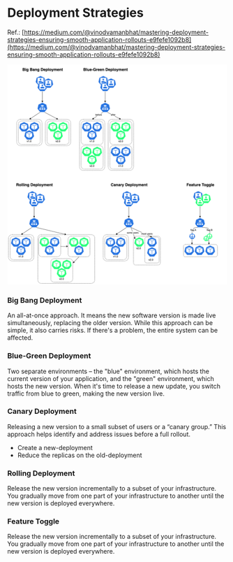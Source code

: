 # Deployment Strategies
Ref.: [https://medium.com/@vinodvamanbhat/mastering-deployment-strategies-ensuring-smooth-application-rollouts-e9fefe1092b8](https://medium.com/@vinodvamanbhat/mastering-deployment-strategies-ensuring-smooth-application-rollouts-e9fefe1092b8)

![kubernetes-deployment-strategy.png](kubernetes-deployment-strategy.png)

### Big Bang Deployment
An all-at-once approach. It means the new software version is made live simultaneously, replacing the older version. While this approach can be simple, it also carries risks. If there's a problem, the entire system can be affected.

### Blue-Green Deployment
Two separate environments – the "blue" environment, which hosts the current version of your application, and the "green" environment, which hosts the new version. When it's time to release a new update, you switch traffic from blue to green, making the new version live.

### Canary Deployment
Releasing a new version to a small subset of users or a “canary group.” This approach helps identify and address issues before a full rollout.
* Create a new-deployment
* Reduce the replicas on the old-deployment

### Rolling Deployment
Release the new version incrementally to a subset of your infrastructure. You gradually move from one part of your infrastructure to another until the new version is deployed everywhere.

### Feature Toggle
Release the new version incrementally to a subset of your infrastructure. You gradually move from one part of your infrastructure to another until the new version is deployed everywhere.
